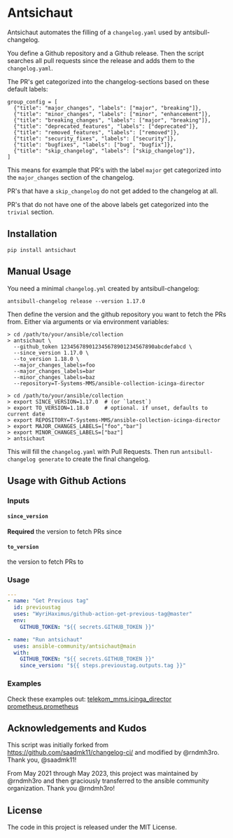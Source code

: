 # Antsichaut

Antsichaut automates the filling of a `changelog.yaml` used by antsibull-changelog.

You define a Github repository and a Github release. Then the script
searches all pull requests since the release and adds them to the `changelog.yaml`.

The PR's get categorized into the changelog-sections based on these default labels:

```
group_config = [
  {"title": "major_changes", "labels": ["major", "breaking"]},
  {"title": "minor_changes", "labels": ["minor", "enhancement"]},
  {"title": "breaking_changes", "labels": ["major", "breaking"]},
  {"title": "deprecated_features", "labels": ["deprecated"]},
  {"title": "removed_features", "labels": ["removed"]},
  {"title": "security_fixes", "labels": ["security"]},
  {"title": "bugfixes", "labels": ["bug", "bugfix"]},
  {"title": "skip_changelog", "labels": ["skip_changelog"]},
]
```

This means for example that PR's with the label `major` get categorized
into the `major_changes` section of the changelog.

PR's that have a `skip_changelog` do not get added to the changelog at all.

PR's that do not have one of the above labels get categorized into the
`trivial` section.

## Installation

```
pip install antsichaut
```

## Manual Usage

You need a minimal `changelog.yml` created by antsibull-changelog:

```
antsibull-changelog release --version 1.17.0
```

Then define the version and the github repository you want to fetch the PRs from.
Either via arguments or via environment variables:

```
> cd /path/to/your/ansible/collection
> antsichaut \
  --github_token 123456789012345678901234567890abcdefabcd \
  --since_version 1.17.0 \
  --to_version 1.18.0 \
  --major_changes_labels=foo
  --major_changes_labels=bar
  --minor_changes_labels=baz
  --repository=T-Systems-MMS/ansible-collection-icinga-director
```

```
> cd /path/to/your/ansible/collection
> export SINCE_VERSION=1.17.0  # (or `latest`)
> export TO_VERSION=1.18.0     # optional. if unset, defaults to current date
> export REPOSITORY=T-Systems-MMS/ansible-collection-icinga-director
> export MAJOR_CHANGES_LABELS=["foo","bar"]
> export MINOR_CHANGES_LABELS=["baz"]
> antsichaut
```

This will fill the `changelog.yaml` with Pull Requests.
Then run `antsibull-changelog generate` to create the final changelog.

## Usage with Github Actions

### Inputs

#### `since_version`

**Required** the version to fetch PRs since

#### `to_version`

the version to fetch PRs to

### Usage

```yaml
---
- name: "Get Previous tag"
  id: previoustag
  uses: "WyriHaximus/github-action-get-previous-tag@master"
  env:
    GITHUB_TOKEN: "${{ secrets.GITHUB_TOKEN }}"

- name: "Run antsichaut"
  uses: ansible-community/antsichaut@main
  with:
    GITHUB_TOKEN: "${{ secrets.GITHUB_TOKEN }}"
    since_version: "${{ steps.previoustag.outputs.tag }}"
```

### Examples

Check these examples out:
[telekom_mms.icinga_director](https://github.com/telekom-mms/ansible-collection-icinga-director/blob/ecb35f7ac04e7d14d2ccf21299acfc8771b8f3fd/.github/workflows/release.yml)
[prometheus.prometheus](https://github.com/prometheus-community/ansible/blob/11802e4e9a8f785d3f6ad23cd5af24d62ed6f5a4/.github/workflows/release.yml)

## Acknowledgements and Kudos

This script was initially forked from https://github.com/saadmk11/changelog-ci/
and modified by @rndmh3ro. Thank you, @saadmk11!

From May 2021 through May 2023, this project was maintained by @rndmh3ro and then graciously transferred to the ansible community organization. Thank you @rndmh3ro!

## License

The code in this project is released under the MIT License.
